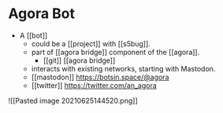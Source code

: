 # Agora Bot

- A [[bot]] 
	- could be a [[project]] with [[s5bug]].
	- part of [[agora bridge]] component of the [[agora]].
		- [[git]] [[agora bridge]]
	- interacts with existing networks, starting with Mastodon.
	- [[mastodon]] https://botsin.space/@agora
	- [[twitter]] https://twitter.com/an_agora

![[Pasted image 20210625144520.png]]